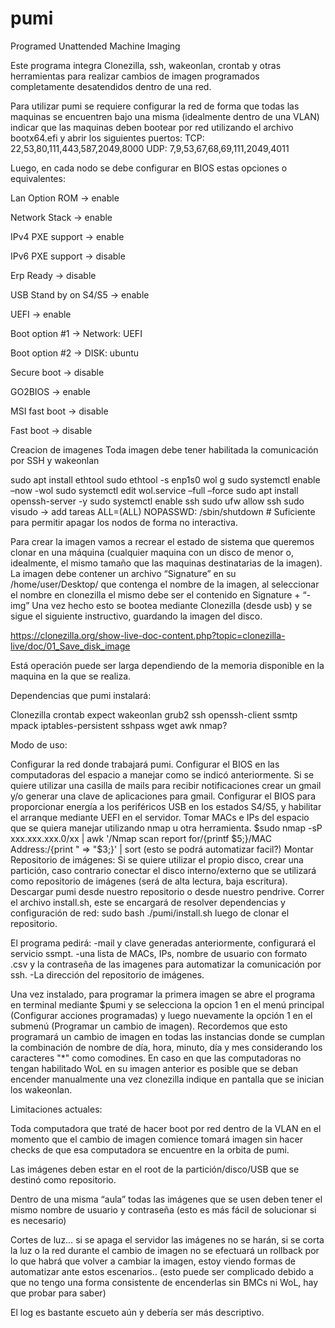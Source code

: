 # pumi
 Programed Unattended Machine Imaging


Este programa integra Clonezilla, ssh, wakeonlan, crontab y otras herramientas para realizar cambios de imagen programados completamente desatendidos dentro de una red.


Para utilizar pumi se requiere configurar la red de forma que todas las maquinas se encuentren bajo una misma (idealmente dentro de una VLAN) indicar que las maquinas deben bootear por red utilizando el archivo bootx64.efi y abrir los siguientes puertos:
TCP: 22,53,80,111,443,587,2049,8000
UDP: 7,9,53,67,68,69,111,2049,4011

Luego, en cada nodo se debe configurar en BIOS estas opciones o equivalentes:

Lan Option ROM -> enable

Network Stack -> enable

IPv4 PXE support -> enable

IPv6 PXE support -> disable

Erp Ready -> disable

USB Stand by on S4/S5 -> enable

UEFI -> enable

Boot option #1 -> Network: UEFI

Boot option #2 -> DISK: ubuntu

Secure boot -> disable

GO2BIOS -> enable

MSI fast boot -> disable

Fast boot -> disable


Creacion de imagenes
Toda imagen debe tener habilitada la comunicación por SSH y wakeonlan

sudo apt install ethtool
sudo ethtool -s enp1s0 wol g
sudo systemctl enable –now -wol
sudo systemctl edit wol.service –full –force
sudo apt install openssh-server -y
sudo systemctl enable ssh
sudo ufw allow ssh
sudo visudo -> add tareas ALL=(ALL) NOPASSWD: /sbin/shutdown # Suficiente para permitir apagar los nodos de forma no interactiva.

Para crear la imagen vamos a recrear el estado de sistema que queremos clonar en una máquina (cualquier maquina con un disco de menor o, idealmente, el mismo tamaño que las maquinas destinatarias de la imagen). La imagen debe contener un archivo “Signature” en su /home/user/Desktop/ que contenga el nombre de la imagen, al seleccionar el nombre en clonezilla el mismo debe ser el contenido en Signature + “-img”
Una vez hecho esto se bootea mediante Clonezilla (desde usb) y se sigue el siguiente instructivo, guardando la imagen del disco. 

https://clonezilla.org/show-live-doc-content.php?topic=clonezilla-live/doc/01_Save_disk_image

Está operación puede ser larga dependiendo de la memoria disponible en la maquina en la que se realiza.




Dependencias que pumi instalará:

Clonezilla
crontab
expect 
wakeonlan 
grub2 
ssh 
openssh-client 
ssmtp 
mpack 
iptables-persistent 
sshpass 
wget 
awk
nmap?

Modo de uso:

Configurar la red donde trabajará pumi.
Configurar el BIOS en las computadoras del espacio a manejar como se indicó anteriormente.
Si se quiere utilizar una casilla de mails para recibir notificaciones crear un gmail y/o generar una clave de aplicaciones para gmail.
Configurar el BIOS para proporcionar energía a los periféricos USB en los estados S4/S5, y habilitar el arranque mediante UEFI en el servidor.
Tomar MACs e IPs del espacio que se quiera manejar utilizando nmap u otra herramienta.
$sudo nmap -sP xxx.xxx.xxx.0/xx | awk '/Nmap scan report for/{printf $5;}/MAC Address:/{print " => "$3;}' | sort
(esto se podrá automatizar facil?)
Montar Repositorio de imágenes: Si se quiere utilizar el propio disco, crear una partición, caso contrario conectar el disco interno/externo que se utilizará como repositorio de imágenes (será de alta lectura, baja escritura).
Descargar pumi desde nuestro repositorio o desde nuestro pendrive. Correr el archivo install.sh, este se encargará de resolver dependencias y configuración de red: sudo bash ./pumi/install.sh luego de clonar el repositorio.

El programa pedirá:
-mail y clave generadas anteriormente, configurará el servicio ssmpt.
-una lista de MACs, IPs, nombre de usuario con formato .csv y la contraseña de las imagenes para automatizar la comunicación por ssh.
-La dirección del repositorio de imágenes.

Una vez instalado, para programar la primera imagen se abre el programa en terminal mediante $pumi y se selecciona la opcion 1 en el menú principal (Configurar acciones programadas) y luego nuevamente la opción 1 en el submenú (Programar un cambio de imagen).
Recordemos que esto programará un cambio de imagen en todas las instancias donde se cumplan la combinación de nombre de día, hora, minuto, día y mes considerando los caracteres "*" como comodines.
En caso en que las computadoras no tengan habilitado WoL en su imagen anterior es posible que se deban encender manualmente una vez clonezilla indique en pantalla que se inician los wakeonlan.



Limitaciones actuales:

Toda computadora que traté de hacer boot por red dentro de la VLAN en el momento que el cambio de imagen comience tomará imagen sin hacer checks de que esa computadora se encuentre en la orbita de pumi.

Las imágenes deben estar en el root de la partición/disco/USB que se destinó como repositorio.

Dentro de una misma “aula” todas las imágenes que se usen deben tener el mismo nombre de usuario y contraseña (esto es más fácil de solucionar si es necesario)

Cortes de luz… si se apaga el servidor las imágenes no se harán, si se corta la luz o la red durante el cambio de imagen no se efectuará un rollback por lo que habrá que volver a cambiar la imagen, estoy viendo formas de automatizar ante estos escenarios.. (esto puede ser complicado debido a que no tengo una forma consistente de encenderlas sin BMCs ni WoL, hay que probar para saber)

El log es bastante escueto aún y debería ser más descriptivo.
